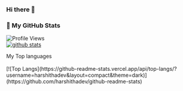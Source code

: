 ### Hi there 👋


  
  ### 📝 My GitHub Stats 

![Profile Views](https://komarev.com/ghpvc/?username=harshithadev&color=blueviolet)
<br/>
[![github stats](https://github-readme-stats.vercel.app/api?username=harshithadev&theme=gotham)](https://github.com/harshithadev/github-readme-stats)

  <summary>My Top languages</summary>
  <br>
[![Top Langs](https://github-readme-stats.vercel.app/api/top-langs/?username=harshithadev&layout=compact&theme=dark)](https://github.com/harshithadev/github-readme-stats)

<!--
**harshithadev/harshithadev** is a ✨ _special_ ✨ repository because its `README.md` (this file) appears on your GitHub profile.

Here are some ideas to get you started:

- 🔭 I’m currently working on ...
- 🌱 I’m currently learning ...
- 👯 I’m looking to collaborate on ...
- 🤔 I’m looking for help with ...
- 💬 Ask me about ...
- 📫 How to reach me: ...
- 😄 Pronouns: ...
- ⚡ Fun fact: ...
-->
